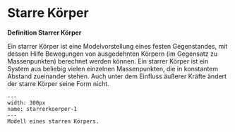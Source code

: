 # Starre Körper

**Definition Starrer Körper** 

Ein starrer Körper ist eine Modelvorstellung eines festen Gegenstandes, mit dessen Hilfe Bewegungen von ausgedehnten Körpern (im Gegensatz zu Massenpunkten) berechnet werden können. Ein starrer Körper ist ein System aus beliebig vielen einzelnen Massenpunkten, die in konstantem Abstand zueinander stehen. Auch unter dem Einfluss äußerer Kräfte ändert der starre Körper seine Form nicht. 

```{figure} Bilder/starrerkoerper.svg
---
width: 300px
name: starrerkoerper-1
---
Modell eines starren Körpers.
 ```